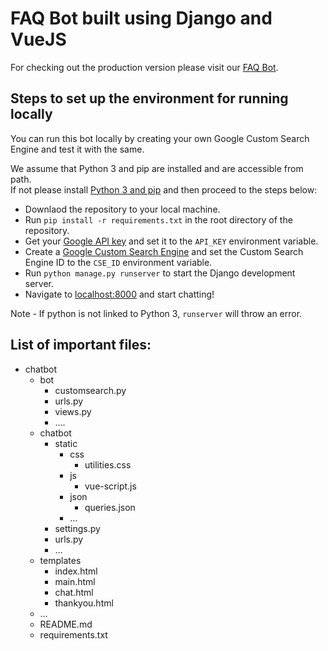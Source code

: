 # FAQ Bot built using Django and VueJS

For checking out the production version please visit our [FAQ Bot](https://faq-bot-django.herokuapp.com).

## Steps to set up the environment for running locally

You can run this bot locally by creating your own Google Custom Search Engine and test it with the same.

We assume that Python 3 and pip are installed and are accessible from path.  
If not please install [Python 3 and pip](https://www.python.org/downloads/) and then proceed to the steps below:  

- Downlaod the repository to your local machine.
- Run `pip install -r requirements.txt` in the root directory of the repository.
- Get your [Google API key](https://developers.google.com/custom-search/v1/introduction#identify_your_application_to_google_with_api_key) and set it to the `API_KEY` environment variable.
- Create a [Google Custom Search Engine](https://cse.google.co.in/cse/) and set the Custom Search Engine ID to the `CSE_ID` environment variable.
- Run `python manage.py runserver` to start the Django development server.
- Navigate to [localhost:8000](http://localhost:8000) and start chatting!

Note - If python is not linked to Python 3, `runserver` will throw an error.

## List of important files:

- chatbot
    - bot
        - customsearch.py
        - urls.py
        - views.py
        - ….
    - chatbot
        - static
            - css
                - utilities.css
            - js
                - vue-script.js
            - json
                - queries.json
            - …
        - settings.py
        - urls.py
        - …
    - templates
        - index.html
        - main.html
        - chat.html
        - thankyou.html
    - …
    - README.md
    - requirements.txt

